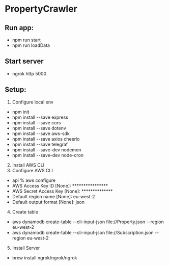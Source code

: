 # PropertyCrawler
## Run app:
* npm run start
* npm run loadData

## Start server
* ngrok http 5000

## Setup:
1. Configure local env
* npm init
* npm install --save express  
* npm install --save cors 
* npm install --save dotenv
* npm install --save aws-sdk 
* npm install --save axios cheerio
* npm install --save telegraf
* npm install --save-dev nodemon
* npm install --save-dev node-cron
2. Install AWS CLI 
3. Configure AWS CLI
* api % aws configure
* AWS Access Key ID [None]: ****************
* AWS Secret Access Key [None]: **************
* Default region name [None]: eu-west-2
* Default output format [None]: json
4. Create table 
* aws dynamodb create-table --cli-input-json file://Property.json  --region eu-west-2
* aws dynamodb create-table --cli-input-json file://Subscription.json  --region eu-west-2
5. Install Server
* brew install ngrok/ngrok/ngrok